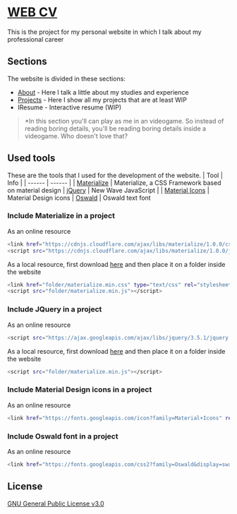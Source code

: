 # [WEB CV](http://alejandrofraga.me)
This is the project for my personal website in which I talk about my professional career

## Sections

The website is divided in these sections:

  - [About](http://alejandrofraga.me/about.html) - Here I talk a little about my studies and experience
  - [Projects](http://alejandrofraga.me/index.html) - Here I show all my projects that are at least WIP
  - IResume - Interactive resume (WIP)

>*In this section you'll can play as me in an videogame. So instead of reading boring details, you'll be reading boring details inside a videogame. Who doesn't love that?

## Used tools

These are the tools that I used for the development of the website.
| Tool | Info |
| ------ | ------ |
| [Materialize](https://materializecss.com) | Materialize, a CSS Framework based on material design
| [jQuery](https://jquery.com) | New Wave JavaScript |
| [Material Icons](https://material.io/resources/icons/?style=baseline) | Material Design icons
| [Oswald](https://fonts.google.com/specimen/Oswald) | Oswald text font

### Include Materialize in a project

As an online resource

```sh
<link href="https://cdnjs.cloudflare.com/ajax/libs/materialize/1.0.0/css/materialize.min.css" type="text/css" rel="stylesheet" media="screen,projection"/>
<script src="https://cdnjs.cloudflare.com/ajax/libs/materialize/1.0.0/js/materialize.min.js"></script>
```

As a local resource, first download [here](https://materializecss.com/getting-started.html) and then place it on a folder inside the website

```sh
<link href="folder/materialize.min.css" type="text/css" rel="stylesheet" media="screen,projection"/>
<script src="folder/materialize.min.js"></script>
```


### Include JQuery in a project

As an online resource

```sh
<script src="https://ajax.googleapis.com/ajax/libs/jquery/3.5.1/jquery.min.js"></script>
```

As a local resource, first download [here](https://jquery.com/download/) and then place it on a folder inside the website

```sh
<script src="folder/materialize.min.js"></script>
```

### Include Material Design icons in a project

As an online resource

```sh
<link href="https://fonts.googleapis.com/icon?family=Material+Icons" rel="stylesheet">
```

### Include Oswald font in a project

As an online resource

```sh
<link href="https://fonts.googleapis.com/css2?family=Oswald&display=swap" rel="stylesheet">
```

## License
[GNU General Public License v3.0](https://github.com/AlejandroFraga/web-cv/blob/main/LICENSE)